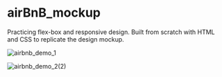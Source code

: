 # airBnB_mockup
Practicing flex-box and responsive design. Built from scratch with HTML and CSS to replicate the design mockup.

![airbnb_demo_1](https://user-images.githubusercontent.com/68091330/122289993-28d7f000-cea8-11eb-9c49-1cd829c85c37.gif)

![airbnb_demo_2(2)](https://user-images.githubusercontent.com/68091330/122290023-31302b00-cea8-11eb-8f79-deb158b5ad78.gif)

